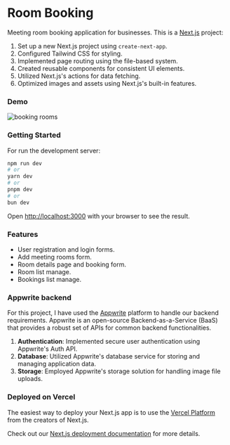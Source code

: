 # Room Booking

Meeting room booking application for businesses.
This is a [Next.js](https://nextjs.org/) project:

1. Set up a new Next.js project using `create-next-app`.
2. Configured Tailwind CSS for styling.
3. Implemented page routing using the file-based system.
4. Created reusable components for consistent UI elements.
5. Utilized Next.js's actions for data fetching.
6. Optimized images and assets using Next.js's built-in features.

### Demo

![booking rooms](./assets/DemoProject.gif)

### Getting Started

For run the development server:

```bash
npm run dev
# or
yarn dev
# or
pnpm dev
# or
bun dev
```

Open [http://localhost:3000](http://localhost:3000) with your browser to see the result.

### Features

- User registration and login forms.
- Add meeting rooms form.
- Room details page and booking form.
- Room list manage.
- Bookings list manage.

### Appwrite backend

For this project, I have used the [Appwrite](https://appwrite.io/) platform to handle our backend requirements. Appwrite is an open-source Backend-as-a-Service (BaaS) that provides a robust set of APIs for common backend functionalities.

1. **Authentication**: Implemented secure user authentication using Appwrite's Auth API.
2. **Database**: Utilized Appwrite's database service for storing and managing application data.
3. **Storage**: Employed Appwrite's storage solution for handling image file uploads.

### Deployed on Vercel

The easiest way to deploy your Next.js app is to use the [Vercel Platform](https://vercel.com/new?utm_medium=default-template&filter=next.js&utm_source=create-next-app&utm_campaign=create-next-app-readme) from the creators of Next.js.

Check out our [Next.js deployment documentation](https://nextjs.org/docs/deployment) for more details.
